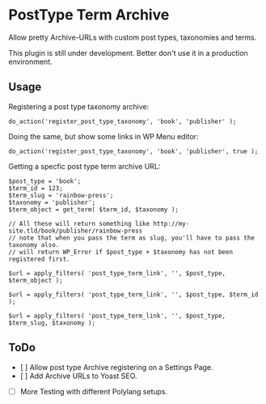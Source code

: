 PostType Term Archive
=====================

Allow pretty Archive-URLs with custom post types, taxonomies and terms.  

This plugin is still under development. Better don't use it in a production environment.

Usage
-----

Registering a post type taxonomy archive:

```
do_action('register_post_type_taxonomy', 'book', 'publisher' );
```

Doing the same, but show some links in WP Menu editor:

```
do_action('register_post_type_taxonomy', 'book', 'publisher', true );
```

Getting a specfic post type term archive URL:

```
$post_type = 'book';
$term_id = 123;
$term_slug = 'rainbow-press';
$taxonomy = 'publisher';
$term_object = get_term( $term_id, $taxonomy );

// All these will return something like http://my-site.tld/book/publisher/rainbow-press
// note that when you pass the term as slug, you'll have to pass the taxonomy also.
// will return WP_Error if $post_type + $taxonomy has not been registered first.

$url = apply_filters( 'post_type_term_link', '', $post_type, $term_object );

$url = apply_filters( 'post_type_term_link', '', $post_type, $term_id );

$url = apply_filters( 'post_type_term_link', '', $post_type, $term_slug, $taxonomy );
```


ToDo
----

 - [ ] Allow post type Archive registering on a Settings Page.
 - [ ] Add Archive URLs to Yoast SEO.
 - [ ] More Testing with different Polylang setups.
